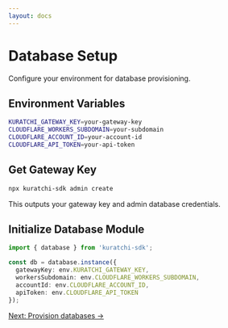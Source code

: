 ```yaml
---
layout: docs
---
```


# Database Setup

Configure your environment for database provisioning.

## Environment Variables

```bash
KURATCHI_GATEWAY_KEY=your-gateway-key
CLOUDFLARE_WORKERS_SUBDOMAIN=your-subdomain
CLOUDFLARE_ACCOUNT_ID=your-account-id
CLOUDFLARE_API_TOKEN=your-api-token
```

## Get Gateway Key

```bash
npx kuratchi-sdk admin create
```

This outputs your gateway key and admin database credentials.

## Initialize Database Module

```typescript
import { database } from 'kuratchi-sdk';

const db = database.instance({
  gatewayKey: env.KURATCHI_GATEWAY_KEY,
  workersSubdomain: env.CLOUDFLARE_WORKERS_SUBDOMAIN,
  accountId: env.CLOUDFLARE_ACCOUNT_ID,
  apiToken: env.CLOUDFLARE_API_TOKEN
});
```

[Next: Provision databases →](/docs/database/provisioning)
